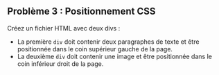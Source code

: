 ## Problème 3 : Positionnement CSS

Créez un fichier HTML avec deux divs :

- La première `div` doit contenir deux paragraphes de texte et être positionnée dans le coin supérieur gauche de la page.
- La deuxième `div` doit contenir une image et être positionnée dans le coin inférieur droit de la page.